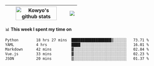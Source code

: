 | <a href="https://github.com/anuraghazra/github-readme-stats"><img width="85%" src="https://github-readme-stats.vercel.app/api?username=kowyo&show_icons=true&hide_border=true&theme=transparent" alt="Kowyo's github stats" /></a> | <a href="https://github.com/anuraghazra/github-readme-stats"><img align="center" src="https://github-readme-stats.vercel.app/api/top-langs/?username=kowyo&exclude_repo=Engineering-Competition-Robot,mobile-robot&hide=c,assembly,shaderlab,hlsl,mathematica,cmake&layout=compact&hide_border=true&theme=transparent" /></a> |
| ------------- | ------------- |

📊 **This week I spent my time on**
<!--START_SECTION:waka-->

```txt
Python        18 hrs 27 mins  ██████████████████▒░░░░░░   73.71 %
YAML          4 hrs           ████░░░░░░░░░░░░░░░░░░░░░   16.01 %
Markdown      42 mins         ▓░░░░░░░░░░░░░░░░░░░░░░░░   02.84 %
Vue.js        33 mins         ▓░░░░░░░░░░░░░░░░░░░░░░░░   02.23 %
JSON          20 mins         ▒░░░░░░░░░░░░░░░░░░░░░░░░   01.37 %
```

<!--END_SECTION:waka-->

